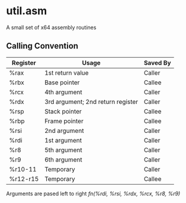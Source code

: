 # util.asm
A small set of x64 assembly routines

## Calling Convention

Register | Usage | Saved By
---------|-------|---------------
%rax | 1st return value | Caller
%rbx | Base pointer | Callee
%rcx | 4th argument | Caller
%rdx | 3rd argument; 2nd return register| Caller
%rsp | Stack pointer | Callee
%rbp | Frame pointer | Callee
%rsi | 2nd argument | Caller
%rdi | 1st argument | Caller
%r8 | 5th argument | Caller
%r9 | 6th argument | Caller
%r10-11 | Temporary | Caller
%r12-r15 | Temporary |  Callee

Arguments are pased left to right 
 _fn(%rdi, %rsi, %rdx, %rcx, %r8, %r9)_
